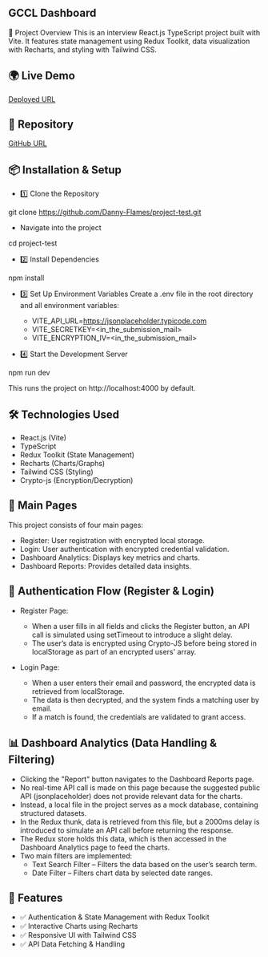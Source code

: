 
## GCCL Dashboard
🚀 Project Overview
This is an interview React.js TypeScript project built with Vite. It features state management using Redux Toolkit, data visualization with Recharts, and styling with Tailwind CSS.

## 🌍 Live Demo
[Deployed URL](https://gems-dashboard.vercel.app/auth/login)

## 📂 Repository
[GitHub URL](https://github.com/Danny-Flames/project-test.git)

## 📦 Installation & Setup
- 1️⃣ Clone the Repository

git clone https://github.com/Danny-Flames/project-test.git

- Navigate into the project

cd project-test

- 2️⃣ Install Dependencies

npm install

- 3️⃣ Set Up Environment Variables
Create a .env file in the root directory and all environment variables:

    - VITE_API_URL=https://jsonplaceholder.typicode.com
    - VITE_SECRETKEY=<in_the_submission_mail>
    - VITE_ENCRYPTION_IV=<in_the_submission_mail>

- 4️⃣ Start the Development Server

npm run dev

This runs the project on http://localhost:4000 by default.

## 🛠️ Technologies Used
- React.js (Vite)
- TypeScript
- Redux Toolkit (State Management)
- Recharts (Charts/Graphs)
- Tailwind CSS (Styling)
- Crypto-js (Encryption/Decryption)

## 📌 Main Pages
This project consists of four main pages:

- Register: User registration with encrypted local storage.
- Login: User authentication with encrypted credential validation.
- Dashboard Analytics: Displays key metrics and charts.
- Dashboard Reports: Provides detailed data insights.

## 🔐 Authentication Flow (Register & Login)
- Register Page:
    - When a user fills in all fields and clicks the Register button, an API call is simulated using setTimeout to introduce a slight delay.
    - The user’s data is encrypted using Crypto-JS before being stored in localStorage as part of an encrypted users' array.

- Login Page:
    - When a user enters their email and password, the encrypted data is retrieved from localStorage.
    - The data is then decrypted, and the system finds a matching user by email.
    - If a match is found, the credentials are validated to grant access.

## 📊 Dashboard Analytics (Data Handling & Filtering)
- Clicking the "Report" button navigates to the Dashboard Reports page.
- No real-time API call is made on this page because the suggested public API (jsonplaceholder) does not provide relevant data for the charts.
- Instead, a local file in the project serves as a mock database, containing structured datasets.
- In the Redux thunk, data is retrieved from this file, but a 2000ms delay is introduced to simulate an API call before returning the response.
- The Redux store holds this data, which is then accessed in the Dashboard Analytics page to feed the charts.
- Two main filters are implemented:
    - Text Search Filter – Filters the data based on the user’s search term.
    - Date Filter – Filters chart data by selected date ranges.

## 📌 Features
- ✅ Authentication & State Management with Redux Toolkit
- ✅ Interactive Charts using Recharts
- ✅ Responsive UI with Tailwind CSS
- ✅ API Data Fetching & Handling